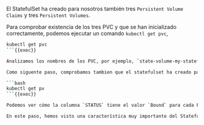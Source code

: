 El StatefulSet ha creado para nosotros también tres `Persistent Volume Claims` y tres `Persistent Volumes`.

Para comprobar existencia de los tres PVC y que se han inicializado correctamente, podemos ejecutar un comando `kubectl get pvc`,

```bash
kubectl get pvc
```{{exec}}

Analizamos los nombres de los PVC, por ejemplo, `state-volume-my-statefulset-0`. Este nombre está compuesto por `<nombre-volumen>-<nombre-statefulset>-<índice-incremental>`.Entonces, podemos ver cómo los PVC también tienen un índice único creciente, de 0 a 2.

Como siguente paso, comprobamos tambien que el statefulset ha creado para nosotros tambien tres PV, ejecutando el siguiente comando:

```bash
kubectl get pv
```{{exec}}

Podemos ver cómo la columna `STATUS` tiene el valor `Bound` para cada PV y que la columna `CLAIM` está poblada con los nombres de los PVC que hemos visualizado con el comando anterior.

En este paso, hemos visto una característica muy importante del StatefulSet, es decir, que el StatefulSet crea un volumen persistente por cada pod, el cual está unívocamente asociado a un solo pod con un índice específico.